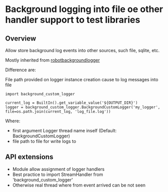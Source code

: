 # Background logging into file oe other handler support to test libraries
## Overview

Allow store background log events into other sources, such file, sqlite, etc.

Mostly inherited from  [robotbackgroundlogger](https://github.com/robotframework/robotbackgroundlogger)

Difference are:
    
File path provided on logger instance creation cause to log messages into file
    
    import background_custom_logger
    
    current_log = BuiltIn().get_variable_value('${OUTPUT_DIR}')
    logger = background_custom_logger.BackgroundCustomLogger('my_logger', file=os.path.join(current_log, 'log_file.log'))
    
Where:
- first argument Logger thread name inself (Default: BackgroundCustomLogger)
- file  path to file for write logs to

## API extensions

- Module allow assignment of logger handlers
- Best practice to import StreamHandler from 'background_custom_logger'
- Otherwise real thread where from event arrived can be not seen
